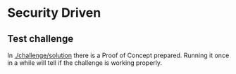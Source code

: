 # Security Driven

## Test challenge
In [./challenge/solution](./challenge/solution) there is a Proof of Concept prepared. Running it once in a while will tell if the challenge is working properly.
